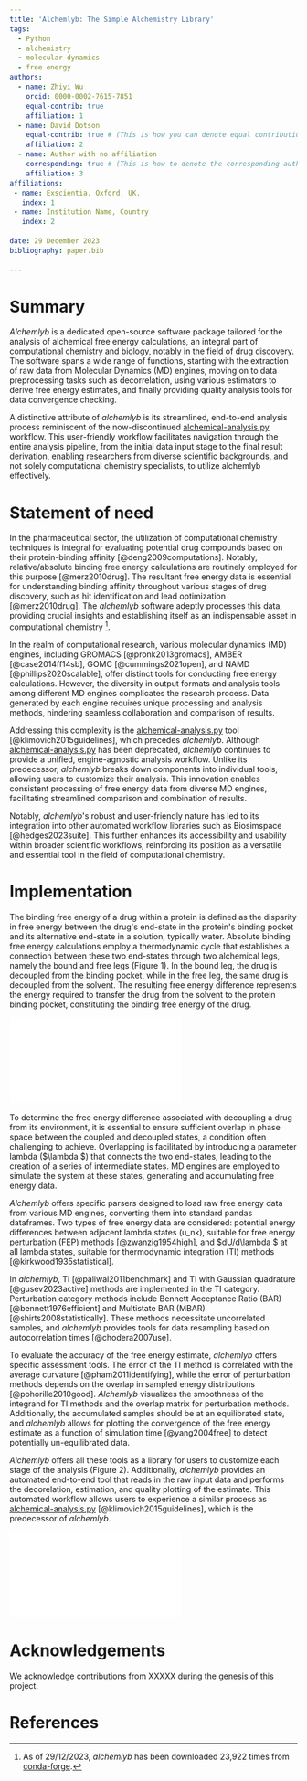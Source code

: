 ```yaml
---
title: 'Alchemlyb: The Simple Alchemistry Library'
tags:
  - Python
  - alchemistry
  - molecular dynamics
  - free energy
authors:
  - name: Zhiyi Wu
    orcid: 0000-0002-7615-7851
    equal-contrib: true
    affiliation: 1
  - name: David Dotson
    equal-contrib: true # (This is how you can denote equal contributions between multiple authors)
    affiliation: 2
  - name: Author with no affiliation
    corresponding: true # (This is how to denote the corresponding author)
    affiliation: 3
affiliations:
 - name: Exscientia, Oxford, UK.
   index: 1
 - name: Institution Name, Country
   index: 2

date: 29 December 2023
bibliography: paper.bib

---
```


# Summary

*Alchemlyb* is a dedicated open-source software package tailored for the analysis of alchemical free energy calculations, an integral part of computational chemistry and biology, notably in the field of drug discovery. The software spans a wide range of functions, starting with the extraction of raw data from Molecular Dynamics (MD) engines, moving on to data preprocessing tasks such as decorrelation, using various estimators to derive free energy estimates, and finally providing quality analysis tools for data convergence checking.

A distinctive attribute of *alchemlyb* is its streamlined, end-to-end analysis process reminiscent of the now-discontinued [alchemical-analysis.py](https://github.com/MobleyLab/alchemical-analysis) workflow. This user-friendly workflow facilitates navigation through the entire analysis pipeline, from the initial data input stage to the final result derivation, enabling researchers from diverse scientific backgrounds, and not solely computational chemistry specialists, to utilize alchemlyb effectively.

# Statement of need

In the pharmaceutical sector, the utilization of computational chemistry techniques is integral for evaluating potential drug compounds based on their protein-binding affinity [@deng2009computations]. Notably, relative/absolute binding free energy calculations are routinely employed for this purpose [@merz2010drug]. The resultant free energy data is essential for understanding binding affinity throughout various stages of drug discovery, such as hit identification and lead optimization [@merz2010drug]. The *alchemlyb* software adeptly processes this data, providing crucial insights and establishing itself as an indispensable asset in computational chemistry [^1].

[^1]: As of 29/12/2023, *alchemlyb* has been downloaded 23,922 times from [conda-forge](https://anaconda.org/conda-forge/alchemlyb/files).

In the realm of computational research, various molecular dynamics (MD) engines, including GROMACS [@pronk2013gromacs], AMBER [@case2014ff14sb], GOMC [@cummings2021open], and NAMD [@phillips2020scalable], offer distinct tools for conducting free energy calculations. However, the diversity in output formats and analysis tools among different MD engines complicates the research process. Data generated by each engine requires unique processing and analysis methods, hindering seamless collaboration and comparison of results.


Addressing this complexity is the [alchemical-analysis.py](https://github.com/MobleyLab/alchemical-analysis) tool [@klimovich2015guidelines], which precedes *alchemlyb*. Although [alchemical-analysis.py](https://github.com/MobleyLab/alchemical-analysis) has been deprecated, *alchemlyb* continues to provide a unified, engine-agnostic analysis workflow. Unlike its predecessor, *alchemlyb* breaks down components into individual tools, allowing users to customize their analysis. This innovation enables consistent processing of free energy data from diverse MD engines, facilitating streamlined comparison and combination of results.


Notably, *alchemlyb*'s robust and user-friendly nature has led to its integration into other automated workflow libraries such as Biosimspace [@hedges2023suite]. This further enhances its accessibility and usability within broader scientific workflows, reinforcing its position as a versatile and essential tool in the field of computational chemistry.

# Implementation

The binding free energy of a drug within a protein is defined as the disparity in free energy between the drug's end-state in the protein's binding pocket and its alternative end-state in a solution, typically water. Absolute binding free energy calculations employ a thermodynamic cycle that establishes a connection between these two end-states through two alchemical legs, namely the bound and free legs (Figure 1). In the bound leg, the drug is decoupled from the binding pocket, while in the free leg, the same drug is decoupled from the solvent. The resulting free energy difference represents the energy required to transfer the drug from the solvent to the protein binding pocket, constituting the binding free energy of the drug.

![The thermodynamics cycle of Absolute binding free energy calculation](Fig1.pdf)

To determine the free energy difference associated with decoupling a drug from its environment, it is essential to ensure sufficient overlap in phase space between the coupled and decoupled states, a condition often challenging to achieve. Overlapping is facilitated by introducing a parameter lambda ($\lambda $) that connects the two end-states, leading to the creation of a series of intermediate states. MD engines are employed to simulate the system at these states, generating and accumulating free energy data.

*Alchemlyb* offers specific parsers designed to load raw free energy data from various MD engines, converting them into standard pandas dataframes. Two types of free energy data are considered: potential energy differences between adjacent lambda states (u_nk), suitable for free energy perturbation (FEP) methods [@zwanzig1954high], and $dU/d\lambda $ at all lambda states, suitable for thermodynamic integration (TI) methods [@kirkwood1935statistical].

In *alchemlyb*, TI [@paliwal2011benchmark] and TI with Gaussian quadrature [@gusev2023active] methods are implemented in the TI category. Perturbation category methods include Bennett Acceptance Ratio (BAR) [@bennett1976efficient] and Multistate BAR (MBAR) [@shirts2008statistically]. These methods necessitate uncorrelated samples, and *alchemlyb* provides tools for data resampling based on autocorrelation times [@chodera2007use].

To evaluate the accuracy of the free energy estimate, *alchemlyb* offers specific assessment tools. The error of the TI method is correlated with the average curvature [@pham2011identifying], while the error of perturbation methods depends on the overlap in sampled energy distributions [@pohorille2010good]. *Alchemlyb* visualizes the smoothness of the integrand for TI methods and the overlap matrix for perturbation methods. Additionally, the accumulated samples should be at an equilibrated state, and *alchemlyb* allows for plotting the convergence of the free energy estimate as a function of simulation time [@yang2004free] to detect potentially un-equilibrated data.


*Alchemlyb* offers all these tools as a library for users to customize each stage of the analysis (Figure 2). Additionally, *alchemlyb* provides an automated end-to-end tool that reads in the raw input data and performs the decorelation, estimation, and quality plotting of the estimate. This automated workflow allows users to experience a similar process as [alchemical-analysis.py](https://github.com/MobleyLab/alchemical-analysis) [@klimovich2015guidelines], which is the predecessor of *alchemlyb*.

![The building blocks of *alchemlyb*](Fig2.pdf)


# Acknowledgements

We acknowledge contributions from XXXXX during the genesis of this project.

# References


